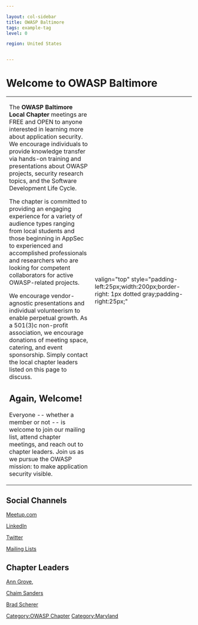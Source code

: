 ```yaml
---

layout: col-sidebar
title: OWASP Baltimore
tags: example-tag
level: 0

region: United States


---
```

# Welcome to OWASP Baltimore

<table>
<tbody>
<tr class="odd">
<td><p>The <strong>OWASP Baltimore Local Chapter</strong> meetings are FREE and OPEN to anyone interested in learning more about application security. We encourage individuals to provide knowledge transfer via hands-on training and presentations about OWASP projects, security research topics, and the Software Development Life Cycle.</p>
<p>The chapter is committed to providing an engaging experience for a variety of audience types ranging from local students and those beginning in AppSec to experienced and accomplished professionals and researchers who are looking for competent collaborators for active OWASP-related projects.</p>
<p>We encourage vendor-agnostic presentations and individual volunteerism to enable perpetual growth. As a 501(3)c non-profit association, we encourage donations of meeting space, catering, and event sponsorship. Simply contact the local chapter leaders listed on this page to discuss.</p>
<p><meetup group="OWASP-Balt" /></p>
<h2 id="again_welcome">Again, Welcome!</h2>
<p>Everyone -- whether a member or not -- is welcome to join our mailing list, attend chapter meetings, and reach out to chapter leaders. Join us as we pursue the OWASP mission: to make application security visible.</p></td>
<td><p>valign="top" style="padding-left:25px;width:200px;border-right: 1px dotted gray;padding-right:25px;"</p></td>
</tr>
</tbody>
</table>

## Social Channels

[Meetup.com](https://www.meetup.com/OWASP-Baltimore-Chapter/)

[LinkedIn](https://www.linkedin.com/groups/4879966/profile)

[Twitter](https://twitter.com/BaltimoreOWASP)

[Mailing
Lists](https://lists.owasp.org/mailman/listinfo/owasp-baltimore)

## Chapter Leaders

[Ann Grove](mailto:Ann.Grove@OWASP.org),

[Chaim Sanders](https://www.owasp.org/index.php/User:Chaim_sanders)

[Brad Scherer](mailto:Brad.Scherer@OWASP.org)

[Category:OWASP Chapter](Category:OWASP_Chapter "wikilink")
[Category:Maryland](Category:Maryland "wikilink")
